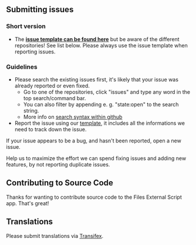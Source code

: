 ## Submitting issues

### Short version

 * The [**issue template can be found here**](https://raw.github.com/nextcloud/files_external_script/master/.github/issue_template.md) but be aware of the different repositories! See list below. Please always use the issue template when reporting issues.

### Guidelines
* Please search the existing issues first, it's likely that your issue was already reported or even fixed.
  - Go to one of the repositories, click "issues" and type any word in the top search/command bar.
  - You can also filter by appending e. g. "state:open" to the search string.
  - More info on [search syntax within github](https://help.github.com/articles/searching-issues)
* Report the issue using our [template](https://raw.github.com/nextcloud/files_external_script/master/.github/issue_template.md), it includes all the informations we need to track down the issue.

If your issue appears to be a bug, and hasn't been reported, open a new issue.

Help us to maximize the effort we can spend fixing issues and adding new features, by not reporting duplicate issues.


## Contributing to Source Code

Thanks for wanting to contribute source code to the Files External Script app. That's great!

## Translations
Please submit translations via [Transifex](https://www.transifex.com/nextcloud/nextcloud/files_external_script/).

